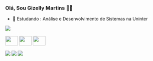 ### Olá, Sou Gizelly Martins 🙋‍♀️

- 🌱 Estudando : Análise e Desenvolvimento de Sistemas na Uninter


<picture>
  <source
    srcset="https://github-readme-stats.vercel.app/api?username=anuraghazra&show_icons=true&theme=dark"
    media="(prefers-color-scheme: dark)"
  />
  <source
    srcset="https://github-readme-stats.vercel.app/api?username=anuraghazra&show_icons=true"
    media="(prefers-color-scheme: dark), (prefers-color-scheme: dark)"
  />
  <img src="https://github-readme-stats.vercel.app/api?username=anuraghazra&show_icons=true" />
</picture>
</div>
 
 <div style="dusplay; inline_block"><br>
 <img align="center" height="30" width="40" src="https://cdn.jsdelivr.net/gh/devicons/devicon@latest/icons/javascript/javascript-original.svg"/>
 <img align="center" height="30" width="40" src="https://cdn.jsdelivr.net/gh/devicons/devicon@latest/icons/html5/html5-original.svg"/>
 <img align="center" height="30" width="40" src="https://cdn.jsdelivr.net/gh/devicons/devicon@latest/icons/css3/css3-original.svg"/><br> 
 
  <br>
  <div> 
  <a href="https://instagram.com/gizellymartiins" target="_blank"><img src="https://img.shields.io/badge/-Instagram-%23E4405F?style=for-the-badge&logo=instagram&logoColor=white" target="_blank"></a>
  <a href="https://www.linkedin.com/in/gizelly-martins-895b97b0/" target="_blank"><img src="https://img.shields.io/badge/-LinkedIn-%230077B5?style=for-the-badge&logo=linkedin&logoColor=white" target="_blank"></a> 
  <a href = "mailto:gizelly.martins@hotmail.chttps://img.shields.io/badge/Microsoft_Outlook-0078D4?style=for-the-badge&logo=microsoft-outlook&logoColor=whitem"><img src=https://img.shields.io/badge/Microsoft_Outlook-0078D4?style=for-the-badge&logo=microsoft-outlook&logoColor=white target="_blank"></a>
 </div>   
